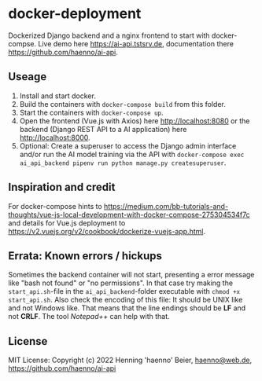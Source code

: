 # docker-deployment

Dockerized Django backend and a nginx frontend to start with docker-compse. Live demo here <https://ai-api.tstsrv.de>, documentation there <https://github.com/haenno/ai-api>.

## Useage

1. Install and start docker.
2. Build the containers with ``docker-compose build`` from this folder.
3. Start the containers with ``docker-compose up``.
4. Open the frontend (Vue.js with Axios) here <http://localhost:8080> or the backend (Django REST API to a AI application) here <http://localhost:8000>.
5. Optional: Create a superuser to access the Django admin interface and/or run the AI model training via the API with ``docker-compose exec ai_api_backend pipenv run python manage.py createsuperuser``.

## Inspiration and credit

For docker-compose hints to <https://medium.com/bb-tutorials-and-thoughts/vue-js-local-development-with-docker-compose-275304534f7c> and details for Vue.js deployment to <https://v2.vuejs.org/v2/cookbook/dockerize-vuejs-app.html>.

## Errata: Known errors / hickups

Sometimes the backend container will not start, presenting a error message like "bash not found" or "no permissions". In that case try making the ``start_api.sh``-file in the ``ai_api_backend``-folder executable with ``chmod +x start_api.sh``. 
Also check the encoding of this file: It should be UNIX like and not Windows like. That means that the line endings should be **LF** and not **CRLF**. The tool *Notepad++* can help with that.

## License

MIT License: Copyright (c) 2022 Henning 'haenno' Beier, haenno@web.de, <https://github.com/haenno/ai-api>
